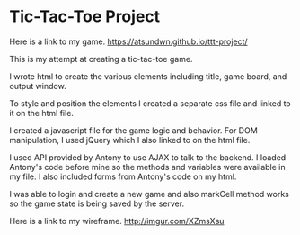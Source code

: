 # Tic-Tac-Toe Project

Here is a link to my game.  https://atsundwn.github.io/ttt-project/

This is my attempt at creating a tic-tac-toe game.

I wrote html to create the various elements including title, game board, and output window.

To style and position the elements I created a separate css file and linked to it on the html file.

I created a javascript file for the game logic and behavior.  For DOM manipulation, I used jQuery which I also linked to on the html file.

I used API provided by Antony to use AJAX to talk to the backend.  I loaded  Antony's code before mine so the methods and variables were available in my file.  I also included forms from Antony's code on my html.

I was able to login and create a new game and also markCell method works so the game state is being saved by the server.

Here is a link to my wireframe.  http://imgur.com/XZmsXsu




